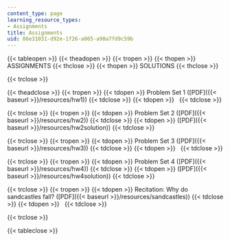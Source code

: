 ```yaml
---
content_type: page
learning_resource_types:
- Assignments
title: Assignments
uid: 86e31031-d92e-1f26-a065-a90a7fd9c59b
---
```


{{< tableopen >}}
{{< theadopen >}}
{{< tropen >}}
{{< thopen >}}
ASSIGNMENTS
{{< thclose >}}
{{< thopen >}}
SOLUTIONS
{{< thclose >}}

{{< trclose >}}

{{< theadclose >}}
{{< tropen >}}
{{< tdopen >}}
Problem Set 1 ([PDF]({{< baseurl >}}/resources/hw1))
{{< tdclose >}}
{{< tdopen >}}
 
{{< tdclose >}}

{{< trclose >}}
{{< tropen >}}
{{< tdopen >}}
Problem Set 2 ([PDF]({{< baseurl >}}/resources/hw2))
{{< tdclose >}}
{{< tdopen >}}
([PDF]({{< baseurl >}}/resources/hw2solution))
{{< tdclose >}}

{{< trclose >}}
{{< tropen >}}
{{< tdopen >}}
Problem Set 3 ([PDF]({{< baseurl >}}/resources/hw3))
{{< tdclose >}}
{{< tdopen >}}
 
{{< tdclose >}}

{{< trclose >}}
{{< tropen >}}
{{< tdopen >}}
Problem Set 4 ([PDF]({{< baseurl >}}/resources/hw4))
{{< tdclose >}}
{{< tdopen >}}
([PDF]({{< baseurl >}}/resources/hw4solution))
{{< tdclose >}}

{{< trclose >}}
{{< tropen >}}
{{< tdopen >}}
Recitation: Why do sandcastles fall? ([PDF]({{< baseurl >}}/resources/sandcastles))
{{< tdclose >}}
{{< tdopen >}}
 
{{< tdclose >}}

{{< trclose >}}

{{< tableclose >}}